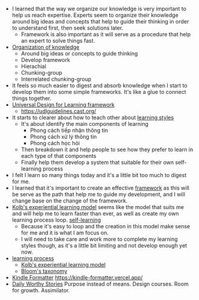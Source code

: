 - I learned that the way we organize our knowledge is very important to help us reach expertise. Experts seem to organize their knowledge around big ideas and concepts that help to guide their thinking in order to understand first, then seek solutions later.
    - Framework is also important as it will serve as a procedure that help an expert to solve things fast.
-  [Organization of knowledge](<Organization of knowledge.md>)
    - Around big ideas or concepts to guide thinking
    - Develop framework
    - Hierachial
    - Chunking-group
    - Interrelated chunking-group
- It feels so much easier to digest and absorb knowledge when I start to develop them into some simple frameworks. It's like a glue to connect things together.
- [Universal Design for Learning framework](<Universal Design for Learning framework.md>)
    - https://udlguidelines.cast.org/
- It starts to clearer about how to teach other about [learning styles](<learning styles.md>)
    - It's about identify the main components of learning
        - Phong cách tiếp nhận thông tin
        - Phong cách xử lý thông tin
        - Phong cách học hỏi
    - Then breakdown it and help people to see how they prefer to learn in each type of that components
    - Finally help them develop a system that suitable for their own self-learning process
- I felt I learn so many things today and it's a little bit too much to digest for me.
- I learned that it's important to create an effective [framework](<framework.md>) as this will be serve as the path that help me to guide my development, and I will change base on the change of the framework.
- [Kolb's experiential learning model](<Kolb's experiential learning model.md>) seems like the model that suits me and will help me to learn faster than ever, as well as create my own learning process loop. [self-learning](<self-learning.md>)
    - Because it's easy to loop and the creation in this model make sense for me and it is what I am focus on.
    - I will need to take care and work more to complete my learning styles though, as it's a little bit limiting and not develop enough yet now.
- [learning process](<learning process.md>)
    - [Kolb's experiential learning model](<Kolb's experiential learning model.md>) 
    - [Bloom's taxonomy](<Bloom's taxonomy.md>)
- [Kindle Formatter](<Kindle Formatter.md>) https://kindle-formatter.vercel.app/
- [Daily Worthy Stories](<Daily Worthy Stories.md>) Purpose instead of means. Design courses. Room for growth. Assimilator.

